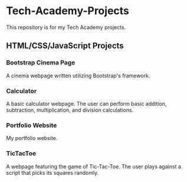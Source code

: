 # Tech-Academy-Projects
This repository is for my Tech Academy projects.

## HTML/CSS/JavaScript Projects

### Bootstrap Cinema Page
A cinema webpage written utilizing Bootstrap's framework.

### Calculator
A basic calculator webpage.
The user can perform basic addition, subtraction, multiplication, and division calculations.

### Portfolio Website
My portfolio website.

### TicTacToe
A webpage featuring the game of Tic-Tac-Toe.
The user plays against a script that picks its squares randomly.
